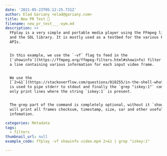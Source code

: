 ```yaml
---
date: '2021-05-23T05:12:25.731Z'
author: Elad Gariany <elad@gariany.com>
title: New PR Test 🌱
filename: new_pr_test___-oym.md
description: >+
  FFplay is a very simple and portable media player using the FFmpeg libraries
  and the SDL library. It is mostly used as a testbed for the various FFmpeg
  APIs.


  In this example, we use the `-vf` flag to feed in the
  [`showinfo`](https://ffmpeg.org/ffmpeg-filters.html#showinfo) filter to print
  a line containing various information for each input video frame.


  We use the
  [`2>&1`](https://stackoverflow.com/questions/818255/in-the-shell-what-does-21-mean)
  is used to pipe stderr to stdout and finally the `grep "iskey:1"` command will
  only print lines where the string `iskey:1` is present.


  The grep part of the command is completely optional, without it `showinfo`
  will print all frames checksum, timestamp, size, sar and other useful
  infomation.

categories: Metadata
tags:
  - filters
thumbnail_url: null
example_code: ffplay -vf showinfo video.mp4 2>&1 | grep "iskey:1"

---
```

